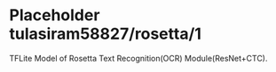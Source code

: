 # Placeholder tulasiram58827/rosetta/1

TFLite Model of Rosetta Text Recognition(OCR) Module(ResNet+CTC).

<!-- dataset: Multiple -->
<!-- module-type: image-text-recognition -->
<!-- network-architecture: Other -->
<!-- fine-tunable: false -->
<!-- license: Apache-2.0 -->
